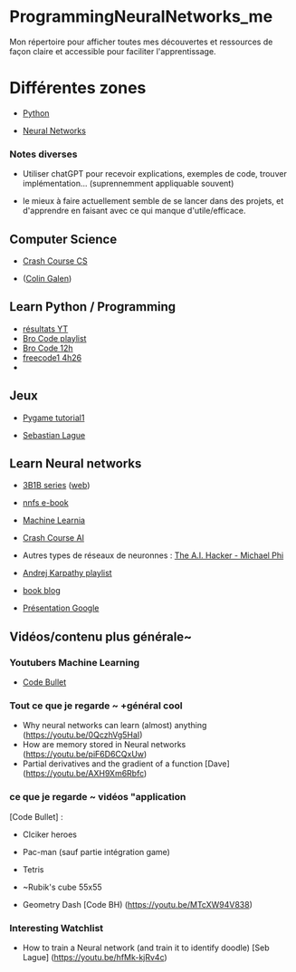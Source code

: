 # ProgrammingNeuralNetworks_me
Mon répertoire pour afficher toutes mes découvertes et ressources de façon claire et accessible pour faciliter l'apprentissage.


# Différentes zones

- [Python](#python)

- [Neural Networks](#neural-networks)


### Notes diverses

- Utiliser chatGPT pour recevoir explications, exemples de code, trouver implémentation... (suprennemment appliquable souvent)

- le mieux à faire actuellement semble de se lancer dans des projets, et d'apprendre en faisant avec ce qui manque d'utile/efficace.



## Computer Science

- [Crash Course CS](https://www.youtube.com/watch?v=tpIctyqH29Q&list=PL8dPuuaLjXtNlUrzyH5r6jN9ulIgZBpdo)

- ([Colin Galen](https://www.youtube.com/@ColinGalen))




## Learn Python / Programming

- [résultats YT](https://www.youtube.com/results?search_query=python+course)
- [Bro Code playlist](https://www.youtube.com/watch?v=6VElWbND-zg&list=PLZPZq0r_RZOOkUQbat8LyQii36cJf2SWT&index=1)
- [Bro Code 12h](https://www.youtube.com/watch?v=XKHEtdqhLK8)
- [freecode1 4h26](https://www.youtube.com/watch?v=rfscVS0vtbw)
-


## Jeux

- [Pygame tutorial1](https://www.youtube.com/watch?v=AY9MnQ4x3zk)

- [Sebastian Lague](https://www.youtube.com/@SebastianLague/videos)



## Learn Neural networks

- [3B1B series](https://www.youtube.com/watch?v=Ilg3gGewQ5U&list=PLZHQObOWTQDNU6R1_67000Dx_ZCJB-3pi&index=3) ([web](https://www.3blue1brown.com/lessons/neural-networks))
- [nnfs e-book](https://nnfs.io)
- [Machine Learnia](https://www.youtube.com/@MachineLearnia/playlists)
- [Crash Course AI](https://www.youtube.com/watch?v=GvYYFloV0aA&list=PL8dPuuaLjXtO65LeD2p4_Sb5XQ51par_b&index=1)

- Autres types de réseaux de neuronnes : [The A.I. Hacker - Michael Phi](https://www.youtube.com/@thea.i.hacker-michaelphi6569/videos)
- [Andrej Karpathy playlist](https://www.youtube.com/watch?v=VMj-3S1tku0&list=PLAqhIrjkxbuWI23v9cThsA9GvCAUhRvKZ&index=1)
- [book blog](http://neuralnetworksanddeeplearning.com)
- [Présentation Google](https://developers.google.com/machine-learning/crash-course/ml-intro?hl=fr)






## Vidéos/contenu plus générale~


### Youtubers Machine Learning

- [Code Bullet](https://www.youtube.com/@CodeBullet)




### Tout ce que je regarde ~ +général cool

- Why neural networks can learn (almost) anything (https://youtu.be/0QczhVg5HaI)
- How are memory stored in Neural networks (https://youtu.be/piF6D6CQxUw)
- Partial derivatives and the gradient of a function [Dave] (https://youtu.be/AXH9Xm6Rbfc)




### ce que je regarde ~ vidéos "application

[Code Bullet] :
- Clciker heroes
- Pac-man (sauf partie intégration game)
- Tetris
- ~Rubik's cube 55x55


- Geometry Dash [Code BH) (https://youtu.be/MTcXW94V838)




### Interesting Watchlist

- How to train a Neural network (and train it to identify doodle) [Seb Lague] (https://youtu.be/hfMk-kjRv4c)






